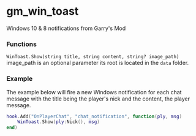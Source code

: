 # gm_win_toast
Windows 10 &amp; 8 notifications from Garry's Mod


### Functions

`WinToast.Show(string title, string content, string? image_path)`
image_path is an optional parameter its root is located in the `data` folder.

### Example

The example below will fire a new Windows notification for each chat message with the title being the player's nick and the content, the player message.
```lua
hook.Add("OnPlayerChat", "chat_notification", function(ply, msg)
	WinToast.Show(ply:Nick(), msg)
end)
```